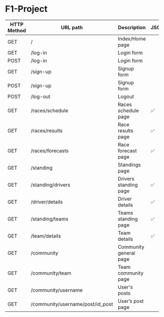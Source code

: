 # F1-Project

| HTTP Method | URL path                         | Description            | JSON |
| ----------- | -------------------------------- | ---------------------- | ---- |
| GET         | /                                | Index/Home page        |      |
| GET         | /log-in                          | Login form             |      |
| POST        | /log-in                          | Login form             |      |
| GET         | /sign-up                         | Signup form            |      |
| POST        | /sign-up                         | Signup form            |      |
| POST        | /log-out                         | Logout                 |      |
| GET         | /races/schedule                  | Races schedule page    | ✅   |
| GET         | /races/results                   | Race results page      | ✅   |
| GET         | /races/forecasts                 | Race forecast page     | ✅   |
| GET         | /standing                        | Standings page         |      |
| GET         | /standing/drivers                | Drivers standing page  | ✅   |
| GET         | /driver/details                  | Driver details         | ✅   |
| GET         | /standing/teams                  | Teams standing page    | ✅   |
| GET         | /team/details                    | Team details           | ✅   |
| GET         | /community                       | Community general page |      |
| GET         | /community/team                  | Team community page    |      |
| GET         | /community/username              | User's posts           |      |
| GET         | /community/username/post/id_post | User’s post page       |      |

